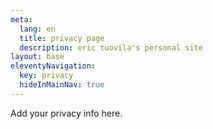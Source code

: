 ```yaml
---
meta:
  lang: en
  title: privacy page
  description: eric tuovila's personal site
layout: base
eleventyNavigation:
  key: privacy
  hideInMainNav: true
---
```


Add your privacy info here.
